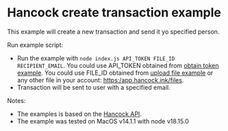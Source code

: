 # Hancock create transaction example

This example will create a new transaction and send it yo specified person.

Run example script:
- Run the example with `node index.js API_TOKEN FILE_ID RECIPIENT_EMAIL`.
  You could use API_TOKEN obtained from [obtain token example](../obtain_api_token).
  You could use FILE_ID obtained from [upload file example](../upload_file) or any other file in your account: [https:/app.hancock.ink/files](https:/app.hancock.ink/files).
- Transaction will be sent to user with a specified email.

Notes:
- The examples is based on the [Hancock API](https://docs.hancock.ink).
- The example was tested on MacOS v14.1.1 with node v18.15.0
